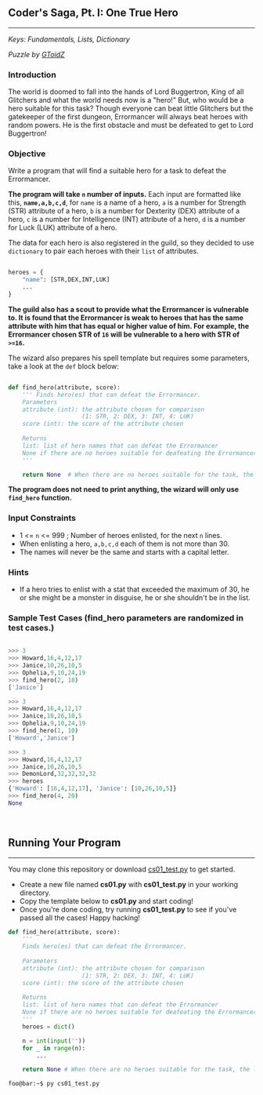 ## Coder's Saga, Pt. I: One True Hero

---

*Keys: Fundamentals, Lists, Dictionary*

*Puzzle by [GToidZ](https://github.com/GToidZ)*

### Introduction

The world is doomed to fall into the hands of Lord Buggertron, King of all Glitchers and what the world needs now is a "hero!" But, who would be a hero suitable for this task? Though everyone can beat little Glitchers but the gatekeeper of the first dungeon, Errormancer will always beat heroes with random powers. He is the first obstacle and must be defeated to get to Lord Buggertron!

### Objective

Write a program that will find a suitable hero for a task to defeat the Errormancer.

**The program will take `n` number of inputs.** Each input are formatted like this, **`name,a,b,c,d`**, for `name` is a name of a hero, `a` is a number for Strength (STR) attribute of a hero, `b` is a number for Dexterity (DEX) attribute of a hero, `c` is a number for Intelligence (INT) attribute of a hero, `d` is a number for Luck (LUK) attribute of a hero.

The data for each hero is also registered in the guild, so they decided to use `dictionary` to pair each heroes with their `list` of attributes.

```python

heroes = {
	"name": [STR,DEX,INT,LUK]
	...
}

```

**The guild also has a scout to provide what the Errormancer is vulnerable to. It is found that the Errormancer is weak to heroes that has the same attribute with him that has equal or higher value of him. For example, the Errormancer chosen STR of `16` will be vulnerable to a hero with STR of `>=16`.**

The wizard also prepares his spell template but requires some parameters, take a look at the `def` block below:

```python

def find_hero(attribute, score):
	''' Finds hero(es) that can defeat the Errormancer.
	Parameters
	attribute (int): the attribute chosen for comparison
					 (1: STR, 2: DEX, 3: INT, 4: LUK)
	score (int): the score of the attribute chosen
	
	Returns
	list: list of hero names that can defeat the Errormancer
	None if there are no heroes suitable for deafeating the Errormancer
	'''

	return None  # When there are no heroes suitable for the task, the land may need to wait another day.
```

**The program does not need to print anything, the wizard will only use `find_hero` function.**

### Input Constraints

- 1 <= `n` <= 999 ; Number of heroes enlisted, for the next `n` lines.
- When enlisting a hero, `a,b,c,d` each of them is not more than 30.
- The names will never be the same and starts with a capital letter.

### Hints

- If a hero tries to enlist with a stat that exceeded the maximum of 30, he or she might be a monster in disguise, he or she shouldn't be in the list.

### Sample Test Cases (find_hero parameters are randomized in test cases.)

```python

>>> 3
>>> Howard,16,4,12,17
>>> Janice,10,26,10,5
>>> Ophelia,9,10,24,19
>>> find_hero(2, 18)
['Janice']

```

```python
>>> 3
>>> Howard,16,4,12,17
>>> Janice,10,26,10,5
>>> Ophelia,9,10,24,19
>>> find_hero(1, 10)
['Howard','Janice']
```

```python
>>> 3
>>> Howard,16,4,12,17
>>> Janice,10,26,10,5
>>> DemonLord,32,32,32,32
>>> heroes
{'Howard': [16,4,12,17], 'Janice': [10,26,10,5]}
>>> find_hero(4, 20)
None
```

<br>

## Running Your Program
---
You may clone this repository or download [cs01_test.py]() to get started.

- Create a new file named **cs01.py** with **cs01_test.py** in your working directory.
- Copy the template below to **cs01.py** and start coding!
- Once you're done coding, try running **cs01_test.py** to see if you've passed all the cases! Happy hacking!

```python
def find_hero(attribute, score):
    '''
    Finds hero(es) that can defeat the Errormancer.
    
    Parameters
    attribute (int): the attribute chosen for comparison
                     (1: STR, 2: DEX, 3: INT, 4: LUK)
    score (int): the score of the attribute chosen
    
    Returns
    list: list of hero names that can defeat the Errormancer
    None if there are no heroes suitable for deafeating the Errormancer
    '''
    heroes = dict()

    n = int(input(''))
    for _ in range(n):
		...

	return None # When there are no heroes suitable for the task, the land may need to wait another day.
```

```console
foo@bar:~$ py cs01_test.py
```
